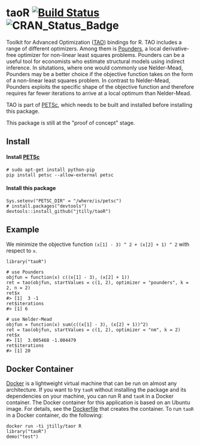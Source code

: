 # taoR [![Build Status](https://travis-ci.org/jtilly/taoR.svg?branch=master)](https://travis-ci.org/jtilly/taoR) ![CRAN_Status_Badge](http://www.r-pkg.org/badges/version/taoR)

Toolkit for Advanced Optimization ([TAO](http://www.mcs.anl.gov/petsc/petsc-current/docs/tao_manual.pdf)) bindings for R. TAO includes a range of different optimizers. Among them is [Pounders](http://www.mcs.anl.gov/papers/P5120-0414.pdf), a local derivative-free optimizer for non-linear least squares problems. Pounders can be a useful tool for economists who estimate structural models using indirect inference. In situtations, where one would commonly use Nelder-Mead, Pounders may be a better choice if the objective function takes on the form of a non-linear least squares problem. In contrast to Nelder-Mead, Pounders exploits the specific shape of the objective function and therefore requires far fewer iterations to arrive at a local optimum than Nelder-Mead. 

TAO is part of [PETSc](http://www.mcs.anl.gov/petsc/), which needs to be built and installed before installing this package.

This package is still at the "proof of concept" stage.

## Install

#### Install [PETSc](http://www.mcs.anl.gov/petsc/)
```{bash}
# sudo apt-get install python-pip
pip install petsc --allow-external petsc
```
#### Install this package 
```{r}
Sys.setenv("PETSC_DIR" = "/where/is/petsc")
# install.packages("devtools")
devtools::install_github("jtilly/taoR")
```

## Example
We minimize the objective function `(x[1] - 3) ^ 2 + (x[2] + 1) ^ 2` with respect to `x`. 
```{r}
library("taoR")

# use Pounders
objfun = function(x) c((x[1] - 3), (x[2] + 1))
ret = tao(objfun, startValues = c(1, 2), optimizer = "pounders", k = 2, n = 2)
ret$x
#> [1]  3 -1
ret$iterations
#> [1] 6

# use Nelder-Mead
objfun = function(x) sum(c((x[1] - 3), (x[2] + 1))^2)
ret = tao(objfun, startValues = c(1, 2), optimizer = "nm", k = 2)
ret$x
#> [1]  3.005468 -1.004479
ret$iterations
#> [1] 20
```

## Docker Container

[Docker](https://docs.docker.com/) is a lightweight virtual machine that can be run on almost any architecture. If you want to try `taoR` without installing the package and its dependencies on your machine, you can run R and `taoR` in a Docker container. The Docker container for this application is based on an Ubuntu image. For details, see the [Dockerfile](https://github.com/jtilly/taoR/blob/docker/Dockerfile) that creates the container. To run `taoR` in a Docker container, do the following:
```{bash}
docker run -ti jtilly/taor R
library("taoR")
demo("test")
```
